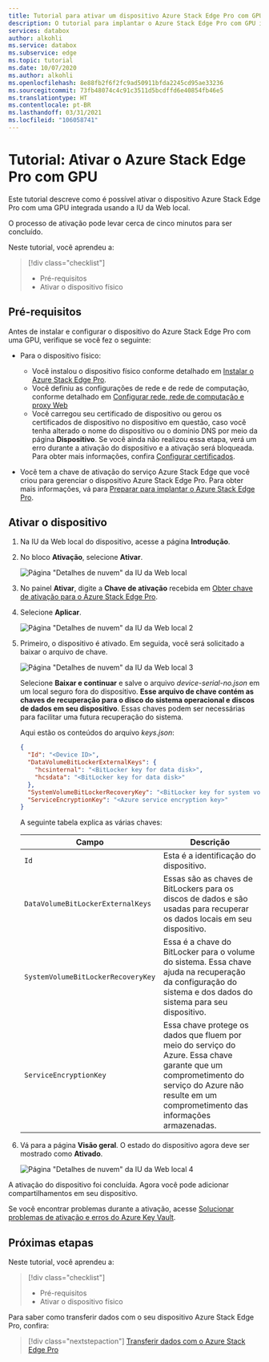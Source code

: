 ```yaml
---
title: Tutorial para ativar um dispositivo Azure Stack Edge Pro com GPU no portal do Azure | Microsoft Docs
description: O tutorial para implantar o Azure Stack Edge Pro com GPU instrui como ativar seu dispositivo físico.
services: databox
author: alkohli
ms.service: databox
ms.subservice: edge
ms.topic: tutorial
ms.date: 10/07/2020
ms.author: alkohli
ms.openlocfilehash: 8e88fb2f6f2fc9ad50911bfda2245cd95ae33236
ms.sourcegitcommit: 73fb48074c4c91c3511d5bcdffd6e40854fb46e5
ms.translationtype: HT
ms.contentlocale: pt-BR
ms.lasthandoff: 03/31/2021
ms.locfileid: "106058741"
---
```

# <a name="tutorial-activate-azure-stack-edge-pro-with-gpu"></a>Tutorial: Ativar o Azure Stack Edge Pro com GPU

Este tutorial descreve como é possível ativar o dispositivo Azure Stack Edge Pro com uma GPU integrada usando a IU da Web local.

O processo de ativação pode levar cerca de cinco minutos para ser concluído.

Neste tutorial, você aprendeu a:

> [!div class="checklist"]
> * Pré-requisitos
> * Ativar o dispositivo físico

## <a name="prerequisites"></a>Pré-requisitos

Antes de instalar e configurar o dispositivo do Azure Stack Edge Pro com uma GPU, verifique se você fez o seguinte:

* Para o dispositivo físico: 
    
    - Você instalou o dispositivo físico conforme detalhado em [Instalar o Azure Stack Edge Pro](azure-stack-edge-gpu-deploy-install.md).
    - Você definiu as configurações de rede e de rede de computação, conforme detalhado em [Configurar rede, rede de computação e proxy Web](azure-stack-edge-gpu-deploy-configure-network-compute-web-proxy.md)
    - Você carregou seu certificado de dispositivo ou gerou os certificados de dispositivo no dispositivo em questão, caso você tenha alterado o nome do dispositivo ou o domínio DNS por meio da página **Dispositivo**. Se você ainda não realizou essa etapa, verá um erro durante a ativação do dispositivo e a ativação será bloqueada. Para obter mais informações, confira [Configurar certificados](azure-stack-edge-gpu-deploy-configure-certificates.md).
    
* Você tem a chave de ativação do serviço Azure Stack Edge que você criou para gerenciar o dispositivo Azure Stack Edge Pro. Para obter mais informações, vá para [Preparar para implantar o Azure Stack Edge Pro](azure-stack-edge-gpu-deploy-prep.md).


## <a name="activate-the-device"></a>Ativar o dispositivo

1. Na IU da Web local do dispositivo, acesse a página **Introdução**.
2. No bloco **Ativação**, selecione **Ativar**. 

    ![Página "Detalhes de nuvem" da IU da Web local](./media/azure-stack-edge-gpu-deploy-activate/activate-1.png)
    
3. No painel **Ativar**, digite a **Chave de ativação** recebida em [Obter chave de ativação para o Azure Stack Edge Pro](azure-stack-edge-gpu-deploy-prep.md#get-the-activation-key).

4. Selecione **Aplicar**.

    ![Página "Detalhes de nuvem" da IU da Web local 2](./media/azure-stack-edge-gpu-deploy-activate/activate-2.png)


5. Primeiro, o dispositivo é ativado. Em seguida, você será solicitado a baixar o arquivo de chave.
    
    ![Página "Detalhes de nuvem" da IU da Web local 3](./media/azure-stack-edge-gpu-deploy-activate/activate-3.png)
    
    Selecione **Baixar e continuar** e salve o arquivo *device-serial-no.json* em um local seguro fora do dispositivo. **Esse arquivo de chave contém as chaves de recuperação para o disco do sistema operacional e discos de dados em seu dispositivo**. Essas chaves podem ser necessárias para facilitar uma futura recuperação do sistema.

    Aqui estão os conteúdos do arquivo *keys.json*:

        
    ```json
    {
      "Id": "<Device ID>",
      "DataVolumeBitLockerExternalKeys": {
        "hcsinternal": "<BitLocker key for data disk>",
        "hcsdata": "<BitLocker key for data disk>"
      },
      "SystemVolumeBitLockerRecoveryKey": "<BitLocker key for system volume>",
      "ServiceEncryptionKey": "<Azure service encryption key>"
    }
    ```
        
 
    A seguinte tabela explica as várias chaves:
    
    |Campo  |Descrição  |
    |---------|---------|
    |`Id`    | Esta é a identificação do dispositivo.        |
    |`DataVolumeBitLockerExternalKeys`|Essas são as chaves de BitLockers para os discos de dados e são usadas para recuperar os dados locais em seu dispositivo.|
    |`SystemVolumeBitLockerRecoveryKey`| Essa é a chave do BitLocker para o volume do sistema. Essa chave ajuda na recuperação da configuração do sistema e dos dados do sistema para seu dispositivo. |
    |`ServiceEncryptionKey`| Essa chave protege os dados que fluem por meio do serviço do Azure. Essa chave garante que um comprometimento do serviço do Azure não resulte em um comprometimento das informações armazenadas. |

6. Vá para a página **Visão geral**. O estado do dispositivo agora deve ser mostrado como **Ativado**.

    ![Página "Detalhes de nuvem" da IU da Web local 4](./media/azure-stack-edge-gpu-deploy-activate/activate-4.png)
 
A ativação do dispositivo foi concluída. Agora você pode adicionar compartilhamentos em seu dispositivo.

Se você encontrar problemas durante a ativação, acesse [Solucionar problemas de ativação e erros do Azure Key Vault](azure-stack-edge-gpu-troubleshoot-activation.md#activation-errors).

## <a name="next-steps"></a>Próximas etapas

Neste tutorial, você aprendeu a:

> [!div class="checklist"]
> * Pré-requisitos
> * Ativar o dispositivo físico

Para saber como transferir dados com o seu dispositivo Azure Stack Edge Pro, confira:

> [!div class="nextstepaction"]
> [Transferir dados com o Azure Stack Edge Pro](./azure-stack-edge-gpu-deploy-add-shares.md)
